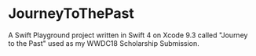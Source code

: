 # JourneyToThePast
A Swift Playground project written in Swift 4 on Xcode 9.3 called "Journey to the Past" used as my WWDC18 Scholarship Submission. 
